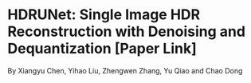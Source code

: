 # HDRUNet: Single Image HDR Reconstruction with Denoising and Dequantization [Paper Link]
By Xiangyu Chen, Yihao Liu, Zhengwen Zhang, Yu Qiao and Chao Dong
